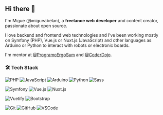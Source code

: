 ## Hi there 👋

<!--
[![Linkedin](https://img.shields.io/badge/-migueabellan-blue?style=flat&logo=Linkedin&logoColor=white&link=https://www.linkedin.com/in/migueabellan/)](https://www.linkedin.com/in/migueabellan/)
[![Twitter](https://img.shields.io/badge/-@migueabellan-1ca0f1?style=flat&labelColor=1ca0f1&logo=twitter&logoColor=white&link=https://twitter.com/migueabellan)](https://twitter.com/migueabellan)
[![Website](https://img.shields.io/badge/-migueabellan.es-333333?style=flat&logo=firefox&logoColor=white&link=https://www.migueabellan.es)](https://www.migueabellan.es)
[<img src="https://img.shields.io/github/followers/migueabellan?label=follow&style=social" height="22" title="Follow me" />](https://github.com/migueabellan) 

### 📖 About me
-->
I'm Migue (@migueabelan), a **freelance web developer** and content creator, passionate about open source. 

I love backend and frontend web technologies and I've been working mostly on Symfony (PHP), Vue.js or Nuxt.js (JavaScript) and other languages as Arduino or Python to interact with robots or electronic boards.

I'm mentor at [@ProgramoErgoSum](https://github.com/ProgramoErgoSum) and [@CoderDojo](https://github.com/CoderDojoes).

### 🛠 Tech Stack

![PHP](https://img.shields.io/badge/-PHP-05122A?style=flat&logo=php)
![JavaScript](https://img.shields.io/badge/-JavaScript-05122A?style=flat&logo=javascript)
![Arduino](https://img.shields.io/badge/-Arduino-05122A?style=flat&logo=Arduino)
![Python](https://img.shields.io/badge/-Python-05122A?style=flat&logo=Python)
![Sass](https://img.shields.io/badge/-Sass-05122A?style=flat&logo=Sass)

![Symfony](https://img.shields.io/badge/-Symfony-05122A?style=flat&logo=symfony)
![Vue.js](https://img.shields.io/badge/-Vue.js-05122A?style=flat&logo=vue.js)
![Nuxt.js](https://img.shields.io/badge/-Nuxt.js-05122A?style=flat&logo=nuxt.js)

![Vuetify](https://img.shields.io/badge/-Vuetify-05122A?style=flat&logo=Vuetify)
![Bootstrap](https://img.shields.io/badge/-Bootstrap-05122A?style=flat&logo=bootstrap)

![Git](https://img.shields.io/badge/-Git-05122A?style=flat&logo=git)
![GitHub](https://img.shields.io/badge/-GitHub-05122A?style=flat&logo=github)
![VSCode](https://img.shields.io/badge/-VSCode-05122A?style=flat&logo=visual-studio-code)

